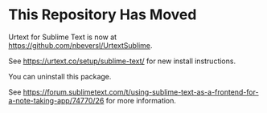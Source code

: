 # This Repository Has Moved

Urtext for Sublime Text is now at https://github.com/nbeversl/UrtextSublime.

See https://urtext.co/setup/sublime-text/ for new install instructions.

You can uninstall this package. 

See https://forum.sublimetext.com/t/using-sublime-text-as-a-frontend-for-a-note-taking-app/74770/26 for more information.